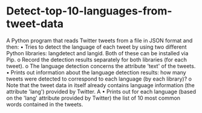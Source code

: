 # Detect-top-10-languages-from-tweet-data

A Python program that reads Twitter tweets from a file in JSON format and then:
•	Tries to detect the language of each tweet by using two different Python libraries: langdetect and langid. Both of these can be installed via Pip. 
o	Record the detection results separately for both libraries (for each tweet). 
o	The language detection concerns the attribute 'text' of the tweets.
•	Prints out information about the language detection results: how many tweets were detected to correspond to each language (by each library)? 
o	Note that the tweet data in itself already contains language information (the attribute 'lang') provided by Twitter. A
•	Prints out for each language (based on the 'lang' attribute provided by Twitter) the list of 10 most common words contained in the tweets.

